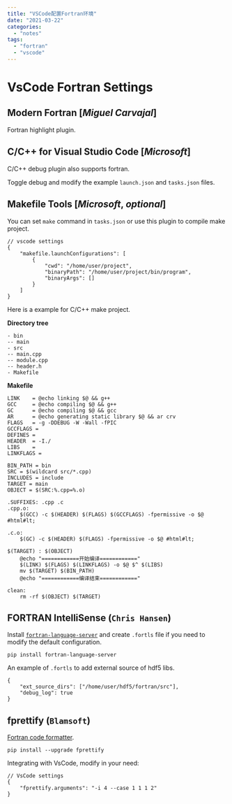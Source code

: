 ```yaml
---
title: "VSCode配置Fortran环境"
date: "2021-03-22"
categories: 
  - "notes"
tags: 
  - "fortran"
  - "vscode"
---
```


# VsCode Fortran Settings

## Modern Fortran \[_Miguel Carvajal_\]

Fortran highlight plugin.

## C/C++ for Visual Studio Code \[_Microsoft_\]

C/C++ debug plugin also supports fortran.

Toggle debug and modify the example `launch.json` and `tasks.json` files.

## Makefile Tools \[_Microsoft_, _optional_\]

You can set `make` command in `tasks.json` or use this plugin to compile make project.

```
// vscode settings
{
    "makefile.launchConfigurations": [
        {
            "cwd": "/home/user/project",
            "binaryPath": "/home/user/project/bin/program",
            "binaryArgs": []
        }
    ]
}
```

Here is a example for C/C++ make project.

**Directory tree**

```
- bin
-- main
- src
-- main.cpp
-- module.cpp
-- header.h
- Makefile
```

**Makefile**

```
LINK    = @echo linking $@ && g++
GCC     = @echo compiling $@ && g++
GC      = @echo compiling $@ && gcc
AR      = @echo generating static library $@ && ar crv
FLAGS   = -g -DDEBUG -W -Wall -fPIC
GCCFLAGS =
DEFINES =
HEADER  = -I./
LIBS    =
LINKFLAGS =

BIN_PATH = bin
SRC = $(wildcard src/*.cpp)
INCLUDES = include
TARGET = main
OBJECT = $(SRC:%.cpp=%.o)

.SUFFIXES: .cpp .c
.cpp.o:
    $(GCC) -c $(HEADER) $(FLAGS) $(GCCFLAGS) -fpermissive -o $@ #html#lt;

.c.o:
    $(GC) -c $(HEADER) $(FLAGS) -fpermissive -o $@ #html#lt;

$(TARGET) : $(OBJECT)
    @echo "============开始编译============"
    $(LINK) $(FLAGS) $(LINKFLAGS) -o $@ $^ $(LIBS)
    mv $(TARGET) $(BIN_PATH)
    @echo "============编译结束============"

clean:
    rm -rf $(OBJECT) $(TARGET)
```

## FORTRAN IntelliSense (`Chris Hansen`)

Install [`fortran-language-server`](https://github.com/hansec/fortran-language-server) and create `.fortls` file if you need to modify the default configuration.

```
pip install fortran-language-server
```

An example of `.fortls` to add external source of hdf5 libs.

```
{
    "ext_source_dirs": ["/home/user/hdf5/fortran/src"],
    "debug_log": true
}
```

## fprettify (`Blamsoft`)

[Fortran code formatter](https://github.com/pseewald/fprettify).

```
pip install --upgrade fprettify
```

Integrating with VsCode, modify in your need:

```
// VsCode settings
{
    "fprettify.arguments": "-i 4 --case 1 1 1 2"
}
```
